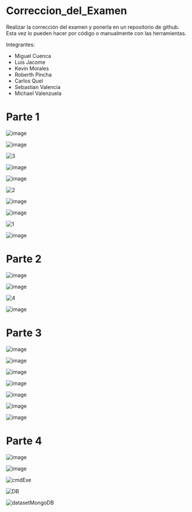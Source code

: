 # Correccion_del_Examen

Realizar la corrección del examen y ponerla en un repositorio de github. Esta vez lo pueden hacer por código o manualmente con las herramientas.

Integrantes:

* Miguel Cuenca
* Luis Jacome
* Kevin Morales
* Roberth Pincha
* Carlos Quel
* Sebastian Valencia
* Michael Valenzuela

# Parte 1

![image](https://user-images.githubusercontent.com/66259796/131237579-85f33c49-f96b-489a-bcde-5983e5d658fa.png)

![image](https://user-images.githubusercontent.com/66259796/131237591-96ccdedd-b070-4cd0-87fd-d03d53ea1177.png)

![3](https://user-images.githubusercontent.com/66259796/131237303-f0730127-7bd7-42ce-b81a-aed8d8f0dcd6.PNG)

![image](https://user-images.githubusercontent.com/66259796/131237620-20260d75-9407-40f4-8d32-f204e79ed416.png)

![image](https://user-images.githubusercontent.com/66259796/131237628-75caf1f4-c0a5-445e-a72a-3cf5494d1b42.png)

![2](https://user-images.githubusercontent.com/66259796/131237306-4d69119e-426d-4dbd-b8de-85a06feba643.PNG)

![image](https://user-images.githubusercontent.com/66259796/131237659-f2ffe055-a232-48cf-8948-b1251a7a8610.png)

![image](https://user-images.githubusercontent.com/66259796/131237672-89044708-2b8d-40b1-a310-0fe232e8809a.png)

![1](https://user-images.githubusercontent.com/66259796/131237292-370afe3a-55ba-4f69-8811-642f5ba8cd69.PNG)

![image](https://user-images.githubusercontent.com/66259796/131237500-c37a8318-2cec-4fd4-a100-c3a64b97bd88.png)

# Parte 2

![image](https://user-images.githubusercontent.com/66259796/131237689-20b38b37-240a-42c8-9a8e-0c67b4013ffe.png)

![image](https://user-images.githubusercontent.com/66259796/131237702-51a3609a-20c9-4c0f-bf72-5ca45447562f.png)

![4](https://user-images.githubusercontent.com/66259796/131237321-16dd1ef0-37fa-490d-bf90-11b335339d81.PNG)

![image](https://user-images.githubusercontent.com/66259796/131237528-5a9b2faf-ecfb-4dab-8d4b-26d99577db4e.png)

# Parte 3

![image](https://user-images.githubusercontent.com/58041699/131235523-e4c89d15-25d0-4ed9-b0e3-48660fb10109.png)

![image](https://user-images.githubusercontent.com/58041699/131235530-0c03d5df-9e9e-485c-9183-871fb0a690eb.png)

![image](https://user-images.githubusercontent.com/58041699/131235533-687e6239-243b-4465-9b3b-09f2697c9851.png)

![image](https://user-images.githubusercontent.com/58041699/131235546-6c0d42b7-43f5-4d8d-97fc-5fd32f7d43b1.png)

![image](https://user-images.githubusercontent.com/58041699/131234850-c4574f9d-704a-4328-81b6-f0a91db4fab3.png)

![image](https://user-images.githubusercontent.com/58041699/131235200-1708c939-b9dc-4b2d-bcb8-0b9518ec2b6b.png)

![image](https://user-images.githubusercontent.com/58041699/131235219-351a6b02-39e1-4977-9bd3-f2a4e95f3f92.png)

# Parte 4

![image](https://user-images.githubusercontent.com/66259796/131237245-a119113d-8466-4453-b04c-009b1a1e5ce8.png)

![image](https://user-images.githubusercontent.com/66259796/131237265-bdff3f3c-fb32-4ba0-a4ef-6dac5c45246c.png)

![cmdExe](https://user-images.githubusercontent.com/66259796/131237170-fc7e7f90-4780-434b-b912-8e8f156b874c.PNG)

![DB](https://user-images.githubusercontent.com/66259796/131237210-516e7651-ae7b-4bdd-a09e-70183ec3ab0e.PNG)

![datasetMongoDB](https://user-images.githubusercontent.com/66259796/131237213-3bd6185c-87b6-485e-b951-ce3af1df735b.PNG)

